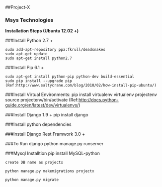 ##Project-X 

### Msys Technologies

**Installation Steps (Ubuntu 12.02 +)** 

   
###Install Python 2.7 +

	sudo add-apt-repository ppa:fkrull/deadsnakes
	sudo apt-get update
	sudo apt-get install python2.7

###Install Pip 6.1 +

	sudo apt-get install python-pip python-dev build-essential
	sudo pip install --upgrade pip
	(Ref:http://www.saltycrane.com/blog/2010/02/how-install-pip-ubuntu/)

###Install Virtual Environments:
	pip install virtualenv
	virtualenv projectenv
	source projectenv/bin/activate
	(Ref:http://docs.python-guide.org/en/latest/dev/virtualenvs/)

###Install Django 1.9 +
	pip install django

###Install python dependencies


###Install Django Rest Framwork 3.0 +


###To Run django
	python manage.py runserver

###Mysql Installtion
	pip install MySQL-python

	create DB name as projectx

	python manage.py makemigrations projectx

	python manage.py migrate